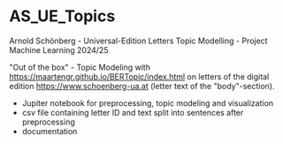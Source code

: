 # AS_UE_Topics
Arnold Schönberg - Universal-Edition Letters Topic Modelling - Project Machine Learning 2024/25 

"Out of the box" - Topic Modeling with https://maartengr.github.io/BERTopic/index.html on letters of the digital edition https://www.schoenberg-ua.at (letter text of the "body"-section).
* Jupiter notebook for preprocessing, topic modeling and visualization
* csv file containing letter ID and text split into sentences after preprocessing
* documentation
